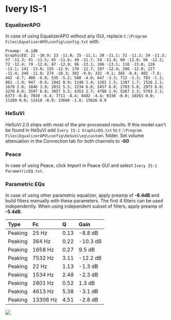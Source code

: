 # Ivery IS-1

### EqualizerAPO
In case of using EqualizerAPO without any GUI, replace `C:\Program Files\EqualizerAPO\config\config.txt`
with:
```
Preamp: -6.1dB
GraphicEQ: 21 -10.9; 23 -11.0; 25 -11.1; 28 -11.1; 31 -11.2; 34 -11.3; 37 -11.3; 41 -11.5; 45 -11.6; 49 -11.7; 54 -11.8; 60 -12.0; 66 -12.2; 72 -12.4; 79 -12.6; 87 -12.9; 96 -13.1; 106 -13.1; 116 -13.0; 128 -13.1; 141 -13.0; 155 -12.9; 170 -12.7; 187 -12.4; 206 -12.0; 227 -11.4; 249 -11.0; 274 -10.3; 302 -9.8; 332 -9.1; 365 -8.4; 402 -7.6; 442 -6.7; 486 -6.0; 535 -5.2; 588 -4.0; 647 -3.3; 712 -2.3; 783 -1.2; 861 -1.0; 947 -0.6; 1042 0.9; 1146 1.4; 1261 1.5; 1387 1.7; 1526 2.1; 1678 2.8; 1846 3.9; 2031 5.5; 2234 6.0; 2457 6.0; 2703 5.8; 2973 6.0; 3270 6.0; 3597 6.0; 3957 5.5; 4353 2.7; 4788 1.9; 5267 2.3; 5793 2.1; 6373 -0.8; 7010 -6.4; 7711 -8.4; 8482 -4.4; 9330 -0.0; 10263 0.0; 11289 0.0; 12418 -0.9; 13660 -1.8; 15026 0.0
```

### HeSuVi
HeSuVi 2.0 ships with most of the pre-processed results. If this model can't be found in HeSuVi add
`Ivery IS-1 GraphicEQ.txt` to `C:\Program Files\EqualizerAPO\config\HeSuVi\eq\custom\` folder.
Set volume attenuation in the Connection tab for both channels to **-60**

### Peace
In case of using Peace, click *Import* in Peace GUI and select `Ivery IS-1 ParametricEQ.txt`.

### Parametric EQs
In case of using other parametric equalizer, apply preamp of **-6.4dB** and build filters manually
with these parameters. The first 4 filters can be used independently.
When using independent subset of filters, apply preamp of **-5.4dB**.

| Type    | Fc       |    Q | Gain     |
|:--------|:---------|:-----|:---------|
| Peaking | 25 Hz    | 0.13 | -8.8 dB  |
| Peaking | 364 Hz   | 0.22 | -10.3 dB |
| Peaking | 1658 Hz  | 0.27 | 9.5 dB   |
| Peaking | 7532 Hz  | 3.11 | -12.2 dB |
| Peaking | 22 Hz    | 1.13 | -1.3 dB  |
| Peaking | 1534 Hz  | 2.48 | -2.3 dB  |
| Peaking | 2801 Hz  | 0.52 | 1.3 dB   |
| Peaking | 4613 Hz  | 5.38 | -3.1 dB  |
| Peaking | 13306 Hz | 4.51 | -2.8 dB  |

![](https://raw.githubusercontent.com/jaakkopasanen/AutoEq/master/results/innerfidelity/sbaf-serious/Ivery%20IS-1/Ivery%20IS-1.png)